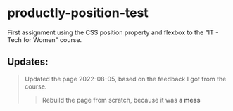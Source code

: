 # productly-position-test
First assignment using the CSS position property and flexbox to the "IT - Tech for Women" course.

## Updates:
> Updated the page 2022-08-05, based on the feedback I got from the course.
>> Rebuild the page from scratch, because it was __a mess__
